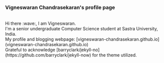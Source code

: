 ### Vigneswaran Chandrasekaran's profile page
</br>
Hi there :wave:, I am Vigneswaran. 
</br>
I'm a senior undergraduate Computer Science student at Sastra University, India. 
</br>
My profile and blogging webpage: [vigneswaran-chandrasekaran.github.io](vigneswaran-chandrasekaran.github.io)
</br>
Grateful to acknowledge [barryclark/jekyll-no](https://github.com/barryclark/jekyll-now) for the theme utilized.

